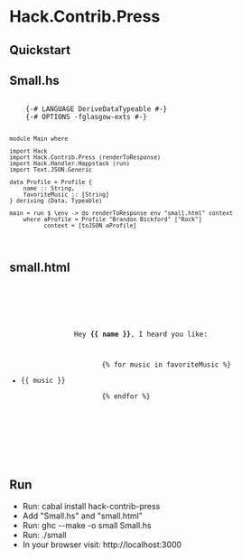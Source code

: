 Hack.Contrib.Press
====================

Quickstart
-------------

Small.hs 
--------
<code>
    {-# LANGUAGE DeriveDataTypeable #-}
    {-# OPTIONS -fglasgow-exts #-}

    module Main where

    import Hack
    import Hack.Contrib.Press (renderToResponse)
    import Hack.Handler.Happstack (run)
    import Text.JSON.Generic

    data Profile = Profile {
        name :: String,
        favoriteMusic :: [String]
    } deriving (Data, Typeable)

    main = run $ \env -> do renderToResponse env "small.html" context
        where aProfile = Profile "Brandon Bickford" ["Rock"]
              context = [toJSON aProfile]
</code>

small.html
----------

<code>
    <html>
        <body>
            <p>
                Hey <b>{{ name }}</b>, I heard you like:
                <ul>
                    {% for music in favoriteMusic %}
                        <li>{{ music }}</li>
                    {% endfor %}
                </ul>     
            </p>
        </body>
    </html>
</code>

Run 
---
  - Run: cabal install hack-contrib-press
  - Add "Small.hs" and "small.html"
  - Run: ghc --make -o small Small.hs
  - Run: ./small
  - In your browser visit: http://localhost:3000
